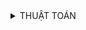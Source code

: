 <details><summary>THUẬT TOÁN</summary>
</p>
## Bài 1: Thuật toán tìm kiếm Tuần Tự (Linear Search)
## Bài 2: Thuật toán tìm kiếm Nhảy (Jump Search)
## Bài 3: Thuật toán tìm kiếm Nhị  (Linear Search)
## Bài 4: Thuật toán sắp xếp chèn (Insertion Sort)(finished)
## Bài 5: Thuật toán sắp xếp chọn (Selection Sort)(finished)
Duyệt 2 vòng lặp:
+ Vòng lặp 1:
            - duyệt từ phần tử index = 1, duyệt hết mảng sẽ tìm được phần tử nhỏ nhất
  
            - Swap phần tử đó về vị trí đầu.
  
+ Vòng lặp 2:
            - đã có vị trí index = 0, giờ thì duyệt từ index = 2 trở về sau để swap với index = 1
            - cứ như vậy
## Bài 6: Thuật toán sắp xếp nổi bọt (Bubble Sort) (finish)
+ So sánh 2 phần tử kề nhau,nếu chúng sắp xếo không đúng chỗ thì hoán đổi vị trị
      for j = i to n
        if aj > aj+1
        Đổi 
+ Lặp lại quá trình nhiều lần cho đến khi không còn 2 phần tử đứng cạnh
## Bài 7: Thuật toán tự nhiên (Brute Force)
## Bài 8: Thuât toán tìm dãy con liên tục có tổng lớn nhất (finish)
## Bài 9: Tìm số lần xuất hiện của phần tử mảng (finished)
+ Tìm phần tử phân biệt
+ Đếm số lần xuất hiện

</p>

</details>
